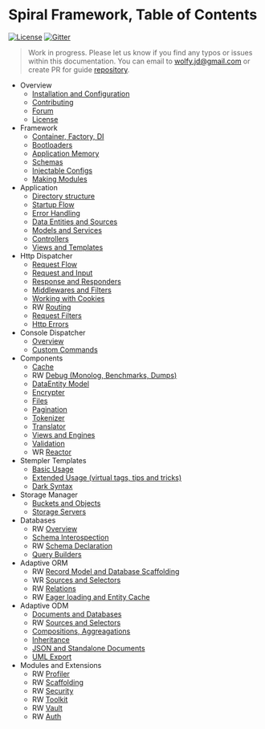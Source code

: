 # Spiral Framework, Table of Contents
[![License](https://poser.pugx.org/spiral/framework/license)](https://packagist.org/packages/spiral/framework) 
[![Gitter](https://badges.gitter.im/Join_Chat.svg)](https://gitter.im/spiral/hotline)

> Work in progress. Please let us know if you find any typos or issues within this documentation. You can email to [wolfy.jd@gmail.com](mailto:wolfy.jd@gmail.com) or create PR for guide [repository](https://github.com/spiral/guide).

* Overview
    * [Installation and Configuration](installation.md)
    * [Contributing](contributing.md)
    * [Forum](https://groups.google.com/forum/#!forum/spiral-framework)
    * [License](license.md)
* Framework
    * [Container, Factory, DI](framework/container.md)
    * [Bootloaders](framework/bootloaders.md)
    * [Application Memory](framework/memory.md)
    * [Schemas](framework/schemas.md)
    * [Injectable Configs](framework/configs.md)
    * [Making Modules](framework/modules.md)
* Application
    * [Directory structure](application/directories.md)
    * [Startup Flow](application/startup.md)
    * [Error Handling](application/errors.md)
    * [Data Entities and Sources](application/entities.md)
    * [Models and Services](application/services.md)
    * [Controllers](application/controllers.md)
    * [Views and Templates](application/views.md)
* Http Dispatcher
    * [Request Flow](http/flow.md)
    * [Request and Input](http/request.md)
    * [Response and Responders](http/response.md)
    * [Middlewares and Filters](http/middlewares.md)
    * [Working with Cookies](http/cookies.md)
    * RW [Routing](http/routing.md)
    * [Request Filters](http/filters.md)
    * [Http Errors](http/errors.md)
* Console Dispatcher
    * [Overview](console/commands.md)
    * [Custom Commands](console/scaffolding.md)
* Components
    * [Cache](components/cache.md)
    * RW [Debug (Monolog, Benchmarks, Dumps)](components/debug.md)
    * [DataEntity Model](components/entity.md)
    * [Encrypter](components/encrypter.md)
    * [Files](components/files.md)
    * [Pagination](components/pagination.md)
    * [Tokenizer](components/tokenizer.md)
    * [Translator](components/translator.md)
    * [Views and Engines](components/views.md)
    * [Validation](components/validation.md)
    * WR [Reactor](components/reactor.md)
* Stempler Templates
    * [Basic Usage](stempler/basics.md)
    * [Extended Usage (virtual tags, tips and tricks)](stempler/expert.md)
    * [Dark Syntax](stempler/dark.md)
* Storage Manager
    * [Buckets and Objects](storage/overview.md)
    * [Storage Servers](storage/servers.md)
* Databases
    * RW [Overview](database/overview.md)
    * [Schema Interospection](database/introspection.md)
    * RW [Schema Declaration](database/declaration.md)
    * [Query Builders](database/builders.md)
* Adaptive ORM
    * RW [Record Model and Database Scaffolding](orm/basics.md)
    * WR [Sources and Selectors](orm/sources.md)
    * RW [Relations](orm/relations.md)
    * RW [Eager loading and Entity Cache](orm/loading.md)
* Adaptive ODM
    * [Documents and Databases](odm/basics.md)
    * RW [Sources and Selectors](orm/sources.md)
    * [Compositions, Aggreagations](odm/oop.md)
    * [Inheritance](odm/inheritance.md)
    * [JSON and Standalone Documents](odm/standalone.md)
    * [UML Export](odm/uml.md)
* Modules and Extensions
    * RW [Profiler](modules/profiler.md)
    * RW [Scaffolding](modules/scaffolding.md)
    * RW [Security](modules/security.md)
    * RW [Toolkit](modules/toolkit.md)
    * RW [Vault](modules/vault.md)
    * RW [Auth](modules/auth.md)
